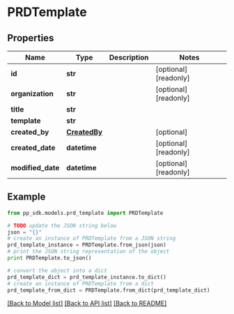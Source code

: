 # PRDTemplate


## Properties
Name | Type | Description | Notes
------------ | ------------- | ------------- | -------------
**id** | **str** |  | [optional] [readonly] 
**organization** | **str** |  | [optional] [readonly] 
**title** | **str** |  | 
**template** | **str** |  | 
**created_by** | [**CreatedBy**](CreatedBy.md) |  | [optional] 
**created_date** | **datetime** |  | [optional] [readonly] 
**modified_date** | **datetime** |  | [optional] [readonly] 

## Example

```python
from pp_sdk.models.prd_template import PRDTemplate

# TODO update the JSON string below
json = "{}"
# create an instance of PRDTemplate from a JSON string
prd_template_instance = PRDTemplate.from_json(json)
# print the JSON string representation of the object
print PRDTemplate.to_json()

# convert the object into a dict
prd_template_dict = prd_template_instance.to_dict()
# create an instance of PRDTemplate from a dict
prd_template_from_dict = PRDTemplate.from_dict(prd_template_dict)
```
[[Back to Model list]](../README.md#documentation-for-models) [[Back to API list]](../README.md#documentation-for-api-endpoints) [[Back to README]](../README.md)


